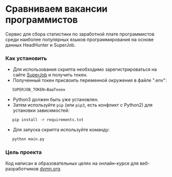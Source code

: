 # Сравниваем вакансии программистов 

Сервис для сбора статистики по заработной плате программистов среди наиболее популярных языков программирования на основе данных HeadHunter и SuperJob.

### Как установить

 - Для использования скрипта необходимо зарегистрироваться на сайте [SuperJob](https://api.superjob.ru/)
   и получить токен.
 - Полученный токен присвоить переменной окружения в файле ".env":
```python
   SUPERJOB_TOKEN=ВашТокен
```
 - Python3 должен быть уже установлен.
 - Затем используйте `pip` (или `pip3`, есть конфликт с Python2) для установки зависимостей:
```python
   pip install -r requirements.txt
   ```
 - Для запуска скрипта используйте команду:
```python
   python main.py
```

### Цель проекта

Код написан в образовательных целях на онлайн-курсе для веб-разработчиков [dvmn.org](https://dvmn.org/).
